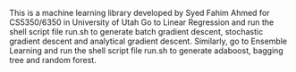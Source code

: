 This is a machine learning library developed by Syed Fahim Ahmed for CS5350/6350 in University of Utah
Go to Linear Regression and run the shell script file run.sh to generate batch gradient descent, stochastic gradient descent and analytical gradient descent.
Similarly, go to Ensemble Learning and run the shell script file run.sh to generate adaboost, bagging tree and random forest.

